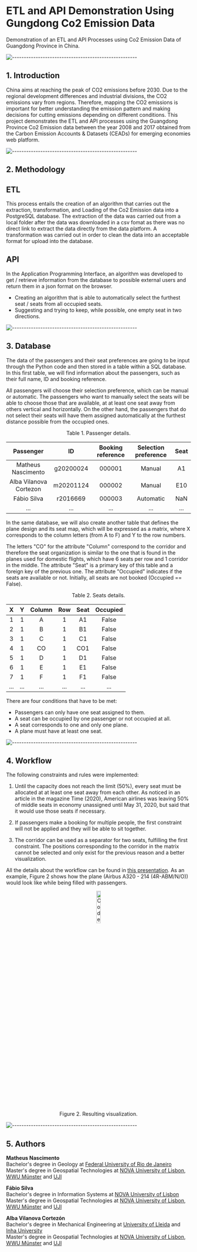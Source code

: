 # ETL and API Demonstration Using Gungdong Co2 Emission Data
Demonstration of an ETL and API Processes using Co2 Emission Data of Guangdong Province in China.


![-----------------------------------------------------](https://raw.githubusercontent.com/andreasbm/readme/master/assets/lines/solar.png)

<!-- ABOUT THE PROJECT -->
<h2>1. Introduction</h2>

China aims at reaching the peak of CO2 emissions before 2030. Due to the regional development differences and industrial divisions, the CO2 emissions vary from regions. Therefore, mapping the CO2 emissions is important for better understanding the emission pattern and making decisions for cutting emissions depending on different conditions.
This project demonstrates the ETL and API processes using the Guangdong Province Co2 Emission data between the year 2008 and 2017 obtained from the Carbon Emission Accounts & Datasets (CEADs) for emerging economies web platform.





![-----------------------------------------------------](https://raw.githubusercontent.com/andreasbm/readme/master/assets/lines/solar.png)

<!-- METHODOLOGY -->
<h2>2. Methodology</h2>

<h2>ETL</h2>
This process entails the creation of an algorithm that carries out the extraction, transformation, and Loading of the Co2 Emission data into a PostgreSQL database. The extraction of the data was carried out from a local folder after the data was downloaded in a csv fomat as there was no direct link to extract the data directly from the data platform. A transformation was carried out in order to clean the data into an acceptable format for upload into the database.

<h2>API</h2>
In the Application Programming Interface, an algorithm was developed to get / retrieve information from the database to possible external users and return them in a json format on the browser. 

* Creating an algorithm that is able to automatically select the furthest seat / seats from all occupied seats.
* Suggesting and trying to keep, while possible, one empty seat in two directions.


![-----------------------------------------------------](https://raw.githubusercontent.com/andreasbm/readme/master/assets/lines/solar.png)

<!-- DATABASE -->
<h2 id = "database">3. Database</h2>

The data of the passengers and their seat preferences are going to be input through the Python code and then stored in a table within a SQL database. In this first table, we will find information about the passengers, such as their full name, ID and booking reference.

All passengers will choose their selection preference, which can be manual or automatic. The passengers who want to manually select the seats will be able to choose those that are available, at at least one seat away from others vertical and horizontally. On the other hand, the passengers that do not select their seats will have them assigned automatically at the furthest distance possible from the occupied ones.

<p align="center">Table 1. Passenger details.</p>

<center>

| Passenger              | ID            | Booking reference | Selection preference | Seat |
| :---------------------:|:-------------:| :----------------:|:--------------------:|:----:|
| Matheus Nascimento     | g20200024     | 000001            | Manual               | A1   |
| Alba Vilanova Cortezon | m20201124     | 000002            | Manual               | E10  |
| Fábio Silva            | r2016669      | 000003            | Automatic            | NaN  |
| ...                    | ...           | ...               | ...                  | ...  |

</center>

In the same database, we will also create another table that defines the plane design and its seat map, which will be expressed as a matrix, where X corresponds to the column letters (from A to F) and Y to the row numbers. 

The letters "CO" for the attribute "Column" correspond to the corridor and therefore the seat organization is similar to the one that is found in the planes used for domestic flights, which have 6 seats per row and 1 corridor in the middle. The attribute "Seat" is a primary key of this table and a foreign key of the previous one. The attribute "Occupied" indicates if the seats are available or not. Initially, all seats are not booked (Occupied == False).

<p align="center">Table 2. Seats details.</p>

<center>

| X    | Y    | Column | Row  | Seat  | Occupied  |
| :---:| :---:| :-----:| :---:| :----:| :--------:|
| 1    | 1    | A      | 1    | A1    | False     |
| 2    | 1    | B      | 1    | B1    | False     |
| 3    | 1    | C      | 1    | C1    | False     |
| 4    | 1    | CO     | 1    | CO1   | False     |
| 5    | 1    | D      | 1    | D1    | False     |
| 6    | 1    | E      | 1    | E1    | False     |
| 7    | 1    | F      | 1    | F1    | False     |
| ...  | ...  | ...    | ...  | ...   | ...       |

</center>

There are four conditions that have to be met:

* Passengers can only have one seat assigned to them.
* A seat can be occupied by one passenger or not occupied at all.
* A seat corresponds to one and only one plane.
* A plane must have at least one seat.

![-----------------------------------------------------](https://raw.githubusercontent.com/andreasbm/readme/master/assets/lines/solar.png)

<!-- WORKFLOW -->
<h2 id = "workflow">4. Workflow</h2>

The following constraints and rules were implemented:

1. Until the capacity does not reach the limit (50%), every seat must be allocated at at least one seat away from each other. As noticed in an article in the magazine Time (2020), American airlines was leaving 50% of middle seats in economy unassigned until May 31, 2020, but said that it would use those seats if necessary.

2. If passengers make a booking for multiple people, the first constraint will not be applied and they will be able to sit together.

3. The corridor can be used as a separator for two seats, fulfilling the first constraint. The positions corresponding to the corridor in the matrix cannot be selected and only exist for the previous reason and a better visualization.

All the details about the workflow can be found in <a href = "report\Presentation.pptx">this presentation</a>. As an example, Figure 2 shows how the plane (Airbus A320 - 214 (4R-ABM/N/O)) would look like while being filled with passengers.

<p align="center"> 
  <img src = "report/img/visualization.png" alt = "Code structure" width = "15%">
</p>

<p align="center">Figure 2. Resulting visualization.</p>


![-----------------------------------------------------](https://raw.githubusercontent.com/andreasbm/readme/master/assets/lines/solar.png)

<!-- AUTHORS -->
<h2 id = "authors">5. Authors</h2>

<b>Matheus Nascimento</b><br>
Bachelor's degree in Geology at <a href ="https://ufrj.br/es/" target = "_blank">Federal University of Rio de Janeiro</a><br>
Master's degree in Geospatial Technologies at <a href ="https://www.novaims.unl.pt/" target = "_blank">NOVA University of Lisbon</a>, <a href ="https://www.uni-muenster.de/en/" target = "_blank">WWU Münster</a> and <a href ="https://www.uji.es/" target = "_blank">UJI</a><br>
</p>

<b>Fábio Silva</b><br>
Bachelor's degree in Information Systems at <a href ="https://www.novaims.unl.pt/" target = "_blank">NOVA University of Lisbon</a><br>
Master's degree in Geospatial Technologies at <a href ="https://www.novaims.unl.pt/" target = "_blank">NOVA University of Lisbon</a>, <a href ="https://www.uni-muenster.de/en/" target = "_blank">WWU Münster</a> and <a href ="https://www.uji.es/" target = "_blank">UJI</a><br>
</p>

<b>Alba Vilanova Cortezón</b><br>
Bachelor's degree in Mechanical Engineering at <a href ="https://www.udl.cat/ca/en/" target = "_blank">University of Lleida</a> and <a href ="http://eng.inha.ac.kr/" target = "_blank">Inha University</a><br>
Master's degree in Geospatial Technologies at <a href ="https://www.novaims.unl.pt/" target = "_blank">NOVA University of Lisbon</a>, <a href ="https://www.uni-muenster.de/en/" target = "_blank">WWU Münster</a> and <a href ="https://www.uji.es/" target = "_blank">UJI</a><br>
</p>
